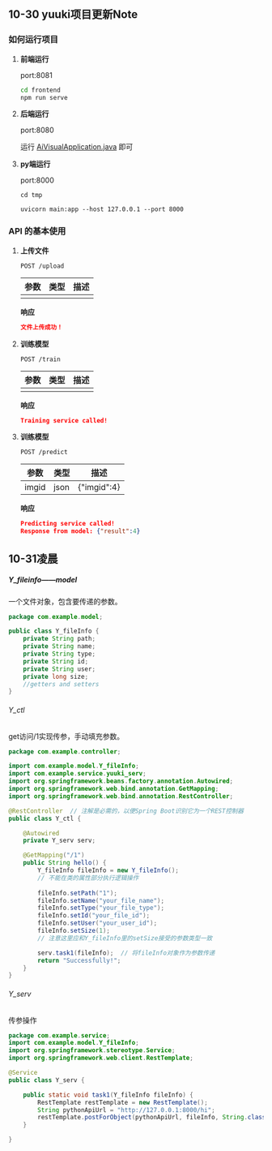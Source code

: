 ## 10-30 yuuki项目更新Note

### 如何运行项目

1. **前端运行**

    port:8081

    ```bash
    cd frontend
    npm run serve
    ```

2. **后端运行**

    port:8080

    运行 [AiVisualApplication.java](..\..\myJAVA\Visual-AI-Model-Development-Platform\backend\src\main\java\com\example\AiVisualApplication.java) 即可

3. **py端运行**

    port:8000

    ```
    cd tmp
    
    uvicorn main:app --host 127.0.0.1 --port 8000
    ```

    

### API 的基本使用

1. **上传文件**

    ```http
    POST /upload
    ```

    | 参数 | 类型 | 描述 |
    | ---- | ---- | ---- |
    |      |      |      |

    **响应**

    ```json
    文件上传成功！
    ```

2. **训练模型**

    ```http
    POST /train
    ```

    | 参数 | 类型 | 描述 |
    | ---- | ---- | ---- |
    |      |      |      |

    **响应**

    ```json
    Training service called!
    ```

3. **训练模型**

    ```http
    POST /predict
    ```

    | 参数  | 类型 | 描述        |
    | ----- | ---- | ----------- |
    | imgid | json | {"imgid":4} |

    **响应**

    ```json
    Predicting service called!
    Response from model: {"result":4}
    ```



## 10-31凌晨

##### Y_fileinfo——model

一个文件对象，包含要传递的参数。

```java
package com.example.model;

public class Y_fileInfo {
    private String path;
    private String name;
    private String type;
    private String id;
    private String user;
    private long size;
    //getters and setters
}
```



###### Y_ctl

get访问/1实现传参，手动填充参数。

```java
package com.example.controller;

import com.example.model.Y_fileInfo;
import com.example.service.yuuki_serv;
import org.springframework.beans.factory.annotation.Autowired;
import org.springframework.web.bind.annotation.GetMapping;
import org.springframework.web.bind.annotation.RestController;

@RestController  // 注解是必需的，以便Spring Boot识别它为一个REST控制器
public class Y_ctl {

    @Autowired
    private Y_serv serv;

    @GetMapping("/1")
    public String hello() {
        Y_fileInfo fileInfo = new Y_fileInfo();  
        // 不能在类的属性部分执行逻辑操作
        
        fileInfo.setPath("1");
        fileInfo.setName("your_file_name");
        fileInfo.setType("your_file_type");
        fileInfo.setId("your_file_id");
        fileInfo.setUser("your_user_id");
        fileInfo.setSize(1); 
        // 注意这里应和Y_fileInfo里的setSize接受的参数类型一致

        serv.task1(fileInfo);  // 将fileInfo对象作为参数传递
        return "Successfully!";
    }
}


```



###### Y_serv

传参操作

```java
package com.example.service;
import com.example.model.Y_fileInfo;
import org.springframework.stereotype.Service;
import org.springframework.web.client.RestTemplate;

@Service
public class Y_serv {

    public static void task1(Y_fileInfo fileInfo) {
        RestTemplate restTemplate = new RestTemplate();
        String pythonApiUrl = "http://127.0.0.1:8000/hi";
        restTemplate.postForObject(pythonApiUrl, fileInfo, String.class);
    }

}

```

